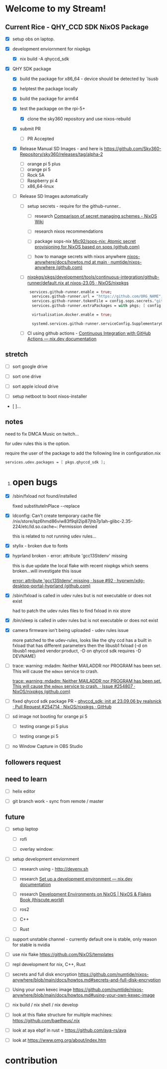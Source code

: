 # Welcome to my Stream!

## Current Rice - QHY_CCD SDK NixOS Package

- [x] setup obs on laptop.

- [x] development enviornment for nixpkgs
  
  - [x] nix build -A qhyccd_sdk

- [x] QHY SDK package
  
  - [x] build the package for x86_64 - device should be detected by `lsusb
  
  - [x] helptest the package locally
  
  - [x] build the package for arm64
  
  - [x] test the packapge on the rpi-5+
    
    - [x] clone the sky360 repository and use nixos-rebuild
  
  - [x] submit PR
    
    - [ ] PR Accepted
  
  - [x] Release Manual SD Images - and here is https://github.com/Sky360-Repository/sky360/releases/tag/alpha-2
    
    - [ ] orange pi 5 plus
    - [ ] orange pi 5
    - [ ] Rock 5A
    - [ ] Raspberry pi 4
    - [ ] x86_64-linux
  
  - [ ] Release SD Images automatically 
    
    - [ ] setup secrets - require for the github-runner..
      
      - [ ] research [Comparison of secret managing schemes - NixOS Wiki](https://nixos.wiki/wiki/Comparison_of_secret_managing_schemes)
      
      - [ ] research nixos recommendations
      
      - [ ] package sops-nix [Mic92/sops-nix: Atomic secret provisioning for NixOS based on sops (github.com)](https://github.com/Mic92/sops-nix)
      
      - [ ] how to manage secrets with nixos anywhere [nixos-anywhere/docs/howtos.md at main · numtide/nixos-anywhere (github.com)](https://github.com/numtide/nixos-anywhere/blob/main/docs/howtos.md#secrets-and-full-disk-encryption)
    
    - [ ] [nixpkgs/pkgs/development/tools/continuous-integration/github-runner/default.nix at nixos-23.05 · NixOS/nixpkgs](https://github.com/NixOS/nixpkgs/blob/nixos-23.05/pkgs/development/tools/continuous-integration/github-runner/default.nix#L296)
      
      ```nix
       services.github-runner.enable = true;
        services.github-runner.url = "https://github.com/ORG_NAME";
        services.github-runner.tokenFile = config.sops.secrets."github-runner/token".path;
        services.github-runner.extraPackages = with pkgs; [ config.virtualisation.docker.package ];
      
        virtualisation.docker.enable = true;
      
        systemd.services.github-runner.serviceConfig.SupplementaryGroups = [ "docker" ];
      ```
    
    - [ ] CI using github actions - [Continuous Integration with GitHub Actions — nix.dev documentation](https://nix.dev/tutorials/nixos/continuous-integration-github-actions) 

## stretch

- [ ] sort google drive

- [ ] sort one drive

- [ ] sort apple icloud drive

- [ ] setup netboot to boot nixos-installer 

- [ ]...

## notes

need to fix DMCA Music on twitch...

for udev rules this is the option. 

require the user of the package to add the following line in configuration.nix

```nix
services.udev.packages = [ pkgs.qhyccd_sdk ];
```

1. # open bugs
- [x] /sbin/fxload not found/installed 
  
  fixed substituteInPlace --replace

- [x] ldconfig: Can't create temporary cache file /nix/store/lqz6hmd86viw83f9qll2ip87jhb7p1ah-glibc-2.35-224/etc/ld.so.cache~: Permission denied
  
  this is related to not running udev rules... 

- [x] stylix - broken due to fonts

- [x] hyprland broken - error: attribute 'gcc13Stdenv' missing
  
  this is due update the local flake with recent nixpkgs which seems broken...will investigate this issue
  
  [error: attribute 'gcc13Stdenv' missing · Issue #92 · hyprwm/xdg-desktop-portal-hyprland (github.com)](https://github.com/hyprwm/xdg-desktop-portal-hyprland/issues/92)

- [x] /sbin/fxload is called in udev rules but is not executable or does not exist
  
  had to patch the udev rules files to find fxload in nix store

- [x] /bin/sleep is called in udev rules but is not executable or does not exist

- [x] camera firmware isn't being uploaded - udev rules issue
  
  more patched to the udev-rules, looks like the qhy ccd has a built in fxload that has different parameters then the libusb1 fxload (-d on libusb1 required vendor:product, -D on qhyccd sdk requires -D DEVNAME)

- [ ] trace: warning: mdadm: Neither MAILADDR nor PROGRAM has been set. This will cause the `mdmon` service to crash.
  
  [trace: warning: mdadm: Neither MAILADDR nor PROGRAM has been set. This will cause the `mdmon` service to crash. · Issue #254807 · NixOS/nixpkgs (github.com)](https://github.com/NixOS/nixpkgs/issues/254807)

- [ ] fixed qhyccd sdk package PR - [qhyccd_sdk: init at 23.09.06 by realsnick · Pull Request #254714 · NixOS/nixpkgs · GitHub](https://github.com/NixOS/nixpkgs/pull/254714)

- [ ] sd image not booting for orange pi 5
  
  - [ ] testing orange pi 5 plus
  
  - [ ] testing orange pi 5

- [ ] no Window Capture in OBS Studio 

## followers request

## need to learn

- [ ] helix editor

- [ ] git branch work - sync from remote / master

## future

- [ ] setup laptop
  
  - [ ] rofi
  
  - [ ] overlay window:

- [ ] setup development enviornment 
  
  - [ ] research using - http://devenv.sh 
  
  - [ ] research [Set up a development environment — nix.dev documentation](https://nix.dev/tutorials/first-steps/dev-environment) 
  
  - [ ] research [Development Environments on NixOS | NixOS & Flakes Book (thiscute.world)](https://nixos-and-flakes.thiscute.world/development/intro) 
  
  - [ ] ros2
  
  - [ ] C++
  
  - [ ] Rust

- [ ] support unstable channel - currently default one is stable, only reason for stable is nvidia

- [ ] use nix flake https://github.com/NixOS/templates

- [ ] repl development for nix, C++, Rust

- [ ] secrets and full disk encryption
    https://github.com/numtide/nixos-anywhere/blob/main/docs/howtos.md#secrets-and-full-disk-encryption

- [ ] Using your own kexec image
    https://github.com/numtide/nixos-anywhere/blob/main/docs/howtos.md#using-your-own-kexec-image

- [ ] nix build / nix shell / nix develop

- [ ] look at this flake structure for multiple machines: https://github.com/baetheus/.nix

- [ ] look at aya ebpf in rust = https://github.com/aya-rs/aya

- [ ] look at https://www.omg.org/about/index.htm

# contribution